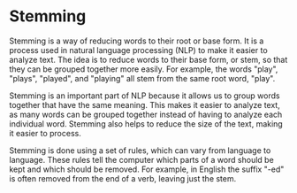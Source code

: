 # Stemming

Stemming is a way of reducing words to their root or base form. It is a process used in natural language processing (NLP) to make it easier to analyze text. The idea is to reduce words to their base form, or stem, so that they can be grouped together more easily. For example, the words "play", "plays", "played", and "playing" all stem from the same root word, "play".

Stemming is an important part of NLP because it allows us to group words together that have the same meaning. This makes it easier to analyze text, as many words can be grouped together instead of having to analyze each individual word. Stemming also helps to reduce the size of the text, making it easier to process.

Stemming is done using a set of rules, which can vary from language to language. These rules tell the computer which parts of a word should be kept and which should be removed. For example, in English the suffix "-ed" is often removed from the end of a verb, leaving just the stem.
